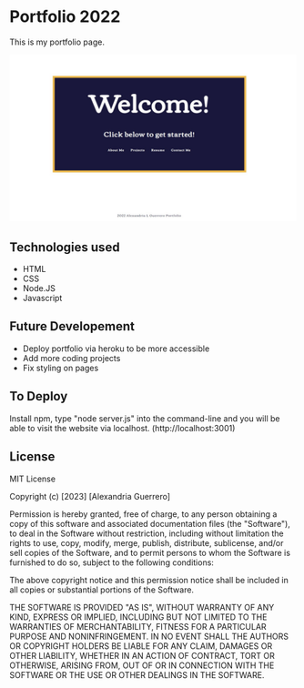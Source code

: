 # Portfolio 2022

This is my portfolio page.

![Portfolio2022-screenshot](/public/Images/Homepage_screenshot.jpg)


## Technologies used
* HTML
* CSS
* Node.JS
* Javascript

## Future Developement
* Deploy portfolio via heroku to be more accessible
* Add more coding projects
* Fix styling on pages

## To Deploy
Install npm, type "node server.js" into the command-line and you will be able to visit the website via localhost. (http://localhost:3001)



## License

MIT License

Copyright (c) [2023] [Alexandria Guerrero]

Permission is hereby granted, free of charge, to any person obtaining a copy
of this software and associated documentation files (the "Software"), to deal
in the Software without restriction, including without limitation the rights
to use, copy, modify, merge, publish, distribute, sublicense, and/or sell
copies of the Software, and to permit persons to whom the Software is
furnished to do so, subject to the following conditions:

The above copyright notice and this permission notice shall be included in all
copies or substantial portions of the Software.

THE SOFTWARE IS PROVIDED "AS IS", WITHOUT WARRANTY OF ANY KIND, EXPRESS OR
IMPLIED, INCLUDING BUT NOT LIMITED TO THE WARRANTIES OF MERCHANTABILITY,
FITNESS FOR A PARTICULAR PURPOSE AND NONINFRINGEMENT. IN NO EVENT SHALL THE
AUTHORS OR COPYRIGHT HOLDERS BE LIABLE FOR ANY CLAIM, DAMAGES OR OTHER
LIABILITY, WHETHER IN AN ACTION OF CONTRACT, TORT OR OTHERWISE, ARISING FROM,
OUT OF OR IN CONNECTION WITH THE SOFTWARE OR THE USE OR OTHER DEALINGS IN THE
SOFTWARE.
